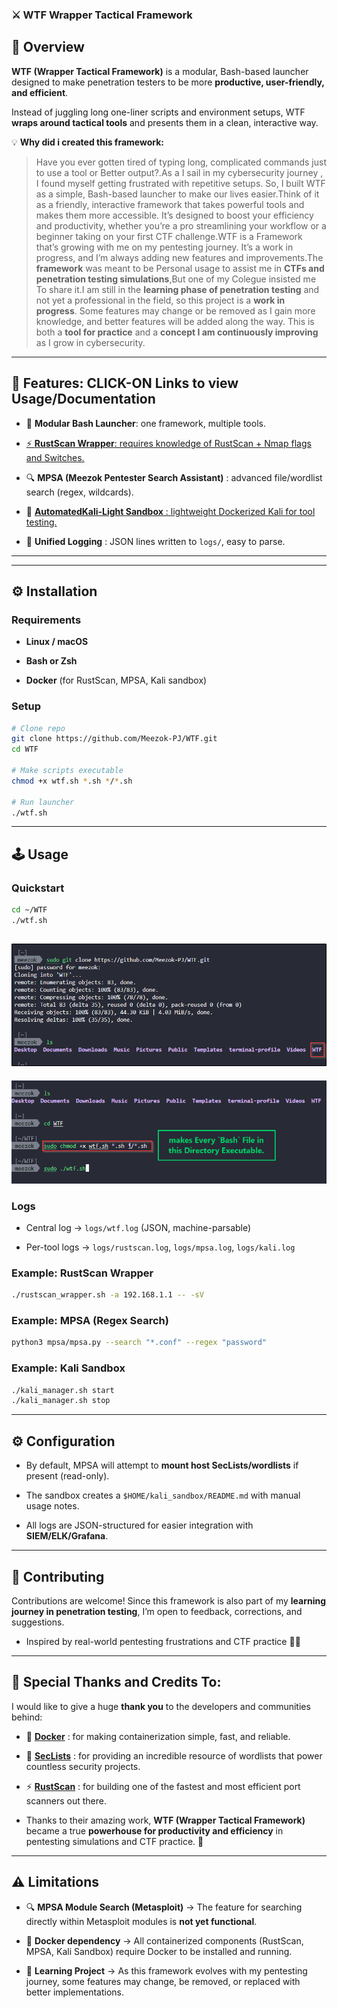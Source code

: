 ### ⚔️ WTF Wrapper Tactical Framework

## 📖 Overview

**WTF (Wrapper Tactical Framework)** is a modular, Bash-based launcher designed to make penetration testers to be more **productive, user-friendly, and efficient**.

Instead of juggling long one-liner scripts and environment setups, WTF **wraps around tactical tools** and presents them in a clean, interactive way.

💡 **Why did i created this framework:**
>Have you ever gotten tired of typing long, complicated commands just to use a tool or Better output?.As a I sail in my cybersecurity journey , I found myself getting frustrated with repetitive setups. So, I built WTF as a simple, Bash-based launcher to make our lives easier.Think of it as a friendly, interactive framework that takes powerful tools and makes them more accessible. It’s designed to boost your efficiency and productivity, whether you’re a pro streamlining your workflow or a beginner taking on your first CTF challenge.WTF is a Framework that’s growing with me on my pentesting journey. It’s a work in progress, and I’m always adding new features and improvements.The **framework** was meant to be Personal usage to assist me in **CTFs and penetration testing simulations**,But one of my Colegue insisted me To share it.I am still in the **learning phase of penetration testing** and not yet a professional in the field, so this project is a **work in progress**. Some features may change or be removed as I gain more knowledge, and better features will be added along the way. This is both a **tool for practice** and a **concept I am continuously improving** as I grow in cybersecurity.

***

## 🔑 Features: CLICK-ON Links to view Usage/Documentation

* 🧩 **Modular Bash Launcher**: one framework, multiple tools.

* [⚡ **RustScan Wrapper**: requires knowledge of RustScan + Nmap flags and Switches.](docs/WTF-README.md)

* 🔍 **MPSA (Meezok Pentester Search Assistant)** : advanced file/wordlist search (regex, wildcards).

* 🐳 [**AutomatedKali-Light Sandbox** : lightweight Dockerized Kali for tool testing.](docs/Automated-kali-Docker-V2.md)

* 📜 **Unified Logging** : JSON lines written to `logs/`, easy to parse.

---

---

## ⚙️ Installation

### Requirements

* **Linux / macOS**

* **Bash or Zsh**

* **Docker** (for RustScan, MPSA, Kali sandbox)

### Setup

```bash
# Clone repo
git clone https://github.com/Meezok-PJ/WTF.git
cd WTF

# Make scripts executable
chmod +x wtf.sh *.sh */*.sh

# Run launcher
./wtf.sh
```

***

## 🕹️ Usage

### Quickstart

```bash
cd ~/WTF
./wtf.sh
```
![01-00-18-WTF-24-08-2025.png](docs/WTF-assets/01-00-18-WTF-24-08-2025.png)
---
![01-02-25-WTF-24-08-2025.png](docs/WTF-assets/01-02-25-WTF-24-08-2025.png)
### Logs

* Central log → `logs/wtf.log` (JSON, machine-parsable)

* Per-tool logs → `logs/rustscan.log`, `logs/mpsa.log`, `logs/kali.log`

### Example: RustScan Wrapper

```bash
./rustscan_wrapper.sh -a 192.168.1.1 -- -sV
```

### Example: MPSA (Regex Search)

```bash
python3 mpsa/mpsa.py --search "*.conf" --regex "password"
```

### Example: Kali Sandbox

```bash
./kali_manager.sh start
./kali_manager.sh stop
```

***

## ⚙️ Configuration

* By default, MPSA will attempt to **mount host SecLists/wordlists** if present (read-only).

* The sandbox creates a `$HOME/kali_sandbox/README.md` with manual usage notes.

* All logs are JSON-structured for easier integration with **SIEM/ELK/Grafana**.

***

## 🤝 Contributing

Contributions are welcome! Since this framework is also part of my **learning journey in penetration testing**, I’m open to feedback, corrections, and suggestions.

* Inspired by real-world pentesting frustrations and CTF practice 🕵️‍♂️

***
## 🙌 Special Thanks and Credits To:

I would like to give a huge **thank you** to the developers and communities behind:

* 🐳 **[Docker](https://www.docker.com/)** : for making containerization simple, fast, and reliable.

* 📂 **[SecLists](https://github.com/danielmiessler/SecLists)** : for providing an incredible resource of wordlists that power countless security projects.

* ⚡ **[RustScan](https://github.com/RustScan/RustScan)** : for building one of the fastest and most efficient port scanners out there.

* Thanks to their amazing work, **WTF (Wrapper Tactical Framework)** became a true **powerhouse for productivity and efficiency** in pentesting simulations and CTF practice. 🚀

***

## ⚠️ Limitations

* 🔍 **MPSA Module Search (Metasploit)** → The feature for searching directly within Metasploit modules is **not yet functional**.

* 🐳 **Docker dependency** → All containerized components (RustScan, MPSA, Kali Sandbox) require Docker to be installed and running.

* 🔄 **Learning Project** → As this framework evolves with my pentesting journey, some features may change, be removed, or replaced with better implementations.

